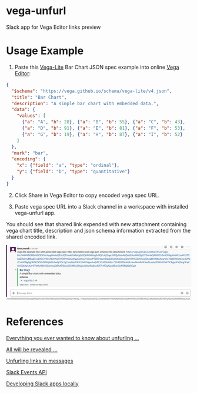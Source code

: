 # vega-unfurl
Slack app for Vega Editor links preview

# Usage Example

1. Paste this [Vega-Lite](https://vega.github.io/vega-lite/) 
Bar Chart JSON spec example into online [Vega Editor](https://vega.github.io/editor):

```json
{
  "$schema": "https://vega.github.io/schema/vega-lite/v4.json",
  "title": "Bar Chart",
  "description": "A simple bar chart with embedded data.",
  "data": {
    "values": [
      {"a": "A", "b": 28}, {"a": "B", "b": 55}, {"a": "C", "b": 43},
      {"a": "D", "b": 91}, {"a": "E", "b": 81}, {"a": "F", "b": 53},
      {"a": "G", "b": 19}, {"a": "H", "b": 87}, {"a": "I", "b": 52}
    ]
  },
  "mark": "bar",
  "encoding": {
    "x": {"field": "a", "type": "ordinal"},
    "y": {"field": "b", "type": "quantitative"}
  }
}
```

2. Click Share in Vega Editor to copy encoded vega spec URL.

3. Paste vega spec URL into a Slack channel in a workspace with installed vega-unfurl app.

You should see that shared link expended with new attachment containing vega chart title,
description and json schema information extracted from the shared encoded link.

![Vega Unfurl Example](https://github.com/RandomFractals/vega-unfurl/blob/master/images/vega-unfurl-example.png?raw=true 
 "Vega Unfurl Example")

# References

[Everything you ever wanted to know about unfurling ...](https://medium.com/slack-developer-blog/everything-you-ever-wanted-to-know-about-unfurling-but-were-afraid-to-ask-or-how-to-make-your-e64b4bb9254)

[All will be revealed ...](https://medium.com/slack-developer-blog/all-will-be-revealed-ebcad7c531f0)

[Unfurling links in messages](https://api.slack.com/docs/message-link-unfurling)

[Slack Events API](https://slack.dev/node-slack-sdk/events-api)

[Developing Slack apps locally](https://slack.dev/node-slack-sdk/tutorials/local-development)
